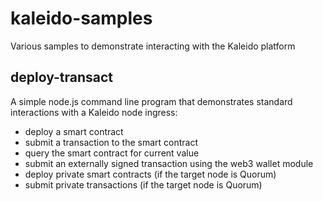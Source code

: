# kaleido-samples
Various samples to demonstrate interacting with the Kaleido platform

## deploy-transact
A simple node.js command line program that demonstrates standard interactions with a Kaleido node ingress:
* deploy a smart contract
* submit a transaction to the smart contract
* query the smart contract for current value
* submit an externally signed transaction using the web3 wallet module
* deploy private smart contracts (if the target node is Quorum)
* submit private transactions (if the target node is Quorum)